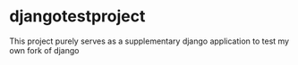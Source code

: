# djangotestproject
This project purely serves as a supplementary django application to test my own fork of django
